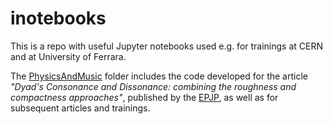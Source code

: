 # inotebooks

This is a repo with useful Jupyter notebooks used e.g. for trainings at CERN and at University of Ferrara.

The [PhysicsAndMusic](https://gitihub.com/glpatcern/inotebooks/tree/master/PhysicsAndMusic) folder includes the code developed for the article _"Dyad's Consonance and Dissonance: combining the roughness and compactness approaches"_, published by the [EPJP](https://link.springer.com/article/10.1140/epjp/s13360-022-03456-2), as well as for subsequent articles and trainings.

